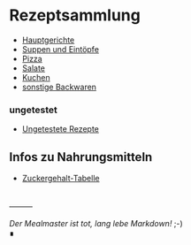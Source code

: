 # Rezeptsammlung

 - [Hauptgerichte](docs/Hauptgerichte.md)
 - [Suppen und Eintöpfe](docs/Suppen-und-Eintöpfe.md)
 - [Pizza](docs/Pizza.md)
 - [Salate](docs/Salate.md)
 - [Kuchen](docs/Kuchen.md)
 - [sonstige Backwaren](docs/Backwaren.md)

### ungetestet

 - [Ungetestete Rezepte](docs/Ungetestete-Rezepte.md)

## Infos zu Nahrungsmitteln

 - [Zuckergehalt-Tabelle](docs/Zuckergehalt_2017.md)

　  
———

*Der Mealmaster ist tot, lang lebe Markdown!* ;-)  
∎

